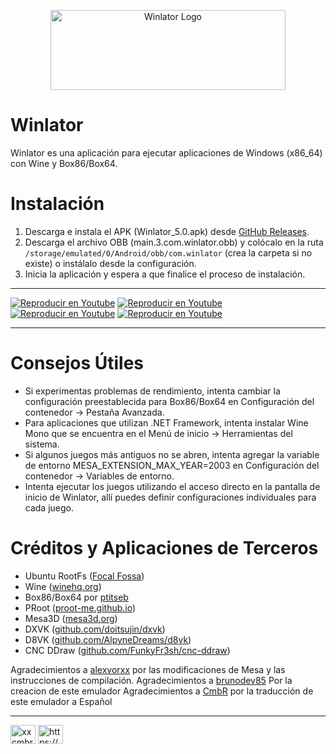 <p align="center">
    <img src="https://cdn.discordapp.com/attachments/1120450661050499083/1204158914984280085/winlator_Es.png?ex=65d3b761&is=65c14261&hm=2087826540fd2b6e1b8f7a32ac18b9acddfa9cda27144c9e66b25d6d05680b74" width="376" height="128" alt="Winlator Logo" />
</p>


# Winlator

Winlator es una aplicación para ejecutar aplicaciones de Windows (x86_64) con Wine y Box86/Box64.

# Instalación

1. Descarga e instala el APK (Winlator_5.0.apk) desde [GitHub Releases](https://github.com/YourTeachermd/Winlator-Es/releases).
2. Descarga el archivo OBB (main.3.com.winlator.obb) y colócalo en la ruta `/storage/emulated/0/Android/obb/com.winlator` (crea la carpeta si no existe) o instálalo desde la configuración.
3. Inicia la aplicación y espera a que finalice el proceso de instalación.

----

[![Reproducir en Youtube](https://img.youtube.com/vi/8PKhmT7B3Xo/1.jpg)](https://www.youtube.com/watch?v=8PKhmT7B3Xo)
[![Reproducir en Youtube](https://img.youtube.com/vi/9E4wnKf2OsI/2.jpg)](https://www.youtube.com/watch?v=9E4wnKf2OsI)
[![Reproducir en Youtube](https://img.youtube.com/vi/czEn4uT3Ja8/2.jpg)](https://www.youtube.com/watch?v=czEn4uT3Ja8)
[![Reproducir en Youtube](https://img.youtube.com/vi/eD36nxfT_Z0/2.jpg)](https://www.youtube.com/watch?v=eD36nxfT_Z0)

----

# Consejos Útiles
- Si experimentas problemas de rendimiento, intenta cambiar la configuración preestablecida para Box86/Box64 en Configuración del contenedor -> Pestaña Avanzada.
- Para aplicaciones que utilizan .NET Framework, intenta instalar Wine Mono que se encuentra en el Menú de inicio -> Herramientas del sistema.
- Si algunos juegos más antiguos no se abren, intenta agregar la variable de entorno MESA_EXTENSION_MAX_YEAR=2003 en Configuración del contenedor -> Variables de entorno.
- Intenta ejecutar los juegos utilizando el acceso directo en la pantalla de inicio de Winlator, allí puedes definir configuraciones individuales para cada juego.

# Créditos y Aplicaciones de Terceros
- Ubuntu RootFs ([Focal Fossa](https://releases.ubuntu.com/focal))
- Wine ([winehq.org](https://www.winehq.org/))
- Box86/Box64 por [ptitseb](https://github.com/ptitSeb)
- PRoot ([proot-me.github.io](https://proot-me.github.io))
- Mesa3D ([mesa3d.org](https://www.mesa3d.org))
- DXVK ([github.com/doitsujin/dxvk](https://github.com/doitsujin/dxvk))
- D8VK ([github.com/AlpyneDreams/d8vk](https://github.com/AlpyneDreams/d8vk))
- CNC DDraw ([github.com/FunkyFr3sh/cnc-ddraw](https://github.com/FunkyFr3sh/cnc-ddraw))

Agradecimientos a [alexvorxx](https://github.com/alexvorxx) por las modificaciones de Mesa y las instrucciones de compilación.
Agradecimientos a [brunodev85](https://github.com/brunodev85) Por la creacion de este emulador
Agradecimientos a [CmbR](https://youtube.com/@Retired64) por la traducción de este emulador a Español

________________________________________________________________________________________________________________________
<p align="left">
<a href="https://youtube.com/@Retired64" target="blank"><img align="center" src="https://raw.githubusercontent.com/rahuldkjain/github-profile-readme-generator/master/src/images/icons/Social/youtube.svg" alt="xxcmbrxx" height="30" width="40" /></a>
<a href="https://discord.com/invite/c8xzhnvmB8" target="blank"><img align="center" src="https://raw.githubusercontent.com/rahuldkjain/github-profile-readme-generator/master/src/images/icons/Social/discord.svg" alt="https://discord.gg/CdCujG4WcU" height="30" width="40" /></a>
</p>
